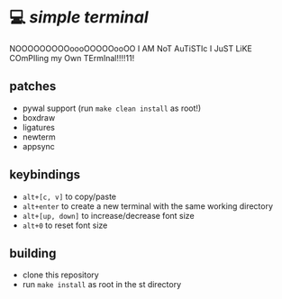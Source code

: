 # 💻 *simple terminal*

NOOOOOOOOOoooOOOOOooOO I AM NoT AuTiSTIc I JuST LiKE COmPIling my Own TErmInal!!!!11!

## patches

+ pywal support (run `make clean install` as root!)
+ boxdraw
+ ligatures
+ newterm
+ appsync

## keybindings

+ `alt+[c, v]` to copy/paste
+ `alt+enter` to create a new terminal with the same working directory
+ `alt+[up, down]` to increase/decrease font size
+ `alt+0` to reset font size

## building

+ clone this repository
+ run `make install` as root in the st directory

